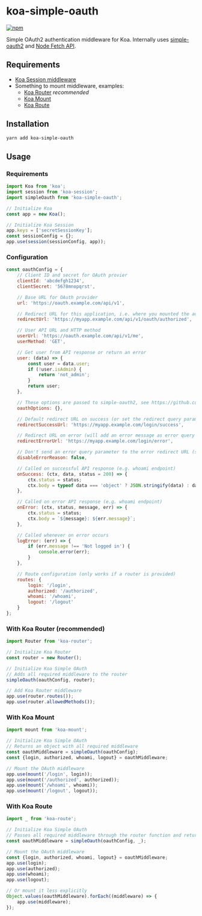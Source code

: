 # koa-simple-oauth

[![npm](https://img.shields.io/npm/v/koa-simple-oauth.svg)]()

Simple OAuth2 authentication middleware for Koa. Internally uses [simple-oauth2](https://github.com/lelylan/simple-oauth2) and [Node Fetch API](https://github.com/bitinn/node-fetch).

## Requirements
- [Koa Session middleware](https://github.com/koajs/session)
- Something to mount middleware, examples:
  - [Koa Router](https://github.com/alexmingoia/koa-router) *recommended*
  - [Koa Mount](https://github.com/koajs/mount)
  - [Koa Route](https://github.com/koajs/route)

## Installation
```bash
yarn add koa-simple-oauth
```

## Usage
### Requirements
```javascript
import Koa from 'koa';
import session from 'koa-session';
import simpleOauth from 'koa-simple-oauth';

// Initialize Koa
const app = new Koa();

// Initialize Koa Session
app.keys = ['secretSessionKey'];
const sessionConfig = {};
app.use(session(sessionConfig, app));
```

### Configuration
```javascript
const oauthConfig = {
    // Client ID and secret for OAuth provier
    clientId: 'abcdefgh1234',
    clientSecret: '5678mnopqrst',

    // Base URL for OAuth provider
    url: 'https://oauth.example.com/api/v1',

    // Redirect URL for this application, i.e. where you mounted the authorized middleware
    redirectUrl: 'https://myapp.example.com/api/v1/oauth/authorized',

    // User API URL and HTTP method
    userUrl: 'https://oauth.example.com/api/v1/me',
    userMethod: 'GET',

    // Get user from API response or return an error
    user: (data) => {
        const user = data.user;
        if (!user.isAdmin) {
            return 'not_admin';
        }
        return user;
    },

    // These options are passed to simple-oauth2, see https://github.com/lelylan/simple-oauth2
    oauthOptions: {},

    // Default redirect URL on success (or set the redirect query parameter)
    redirectSuccessUrl: 'https://myapp.example.com/login/success',

    // Redirect URL on error (will add an error message as error query parameter by default, e.g. ?error=invalid_code_or_state)
    redirectErrorUrl: 'https://myapp.example.com/login/error',

    // Don't send an error query parameter to the error redirect URL (see above)
    disableErrorReason: false,

    // Called on successful API response (e.g. whoami endpoint)
    onSuccess: (ctx, data, status = 200) => {
        ctx.status = status;
        ctx.body = typeof data === 'object' ? JSON.stringify(data) : data;
    },

    // Called on error API response (e.g. whoami endpoint)
    onError: (ctx, status, message, err) => {
        ctx.status = status;
        ctx.body = `${message}: ${err.message}`;
    },

    // Called whenever on error occurs
    logError: (err) => {
        if (err.message !== 'Not logged in') {
            console.error(err);
        }
    },

    // Route configuration (only works if a router is provided)
    routes: {
        login: '/login',
        authorized: '/authorized',
        whoami: '/whoami',
        logout: '/logout'
    }
};
```

### With Koa Router (recommended)
```javascript
import Router from 'koa-router';

// Initialize Koa Router
const router = new Router();

// Initialize Koa Simple OAuth
// Adds all required middleware to the router
simpleOauth(oauthConfig, router);

// Add Koa Router middleware
app.use(router.routes());
app.use(router.allowedMethods());
```

### With Koa Mount
```javascript
import mount from 'koa-mount';

// Initialize Koa Simple OAuth
// Returns an object with all required middleware
const oauthMiddleware = simpleOauth(oauthConfig);
const {login, authorized, whoami, logout} = oauthMiddleware;

// Mount the OAuth middleware
app.use(mount('/login', login));
app.use(mount('/authorized', authorized));
app.use(mount('/whoami', whoami));
app.use(mount('/logout', logout));
```

### With Koa Route
```javascript
import _ from 'koa-route';

// Initialize Koa Simple OAuth
// Passes all required middleware through the router function and returns the resulting middleware as an object
const oauthMiddleware = simpleOauth(oauthConfig, _);

// Mount the OAuth middleware
const {login, authorized, whoami, logout} = oauthMiddleware;
app.use(login);
app.use(authorized);
app.use(whoami);
app.use(logout);

// Or mount it less explicitly
Object.values(oauthMiddleware).forEach((middleware) => {
    app.use(middleware);
});
```

